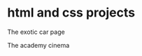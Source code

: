 # html and css projects
<!DOCTYPE html>
<html lang="en">
    
<head>
        <meta charset="utf-8">
        <title> All my projects </title>  
</head>

<body>
     <p>The exotic car page</p>
     <p>The academy cinema 
